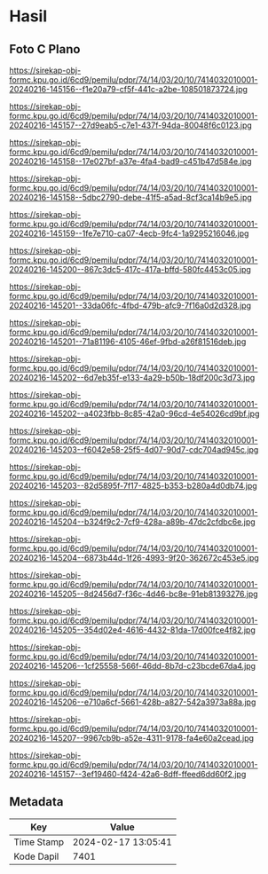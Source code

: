 # Hasil

## Foto C Plano

https://sirekap-obj-formc.kpu.go.id/6cd9/pemilu/pdpr/74/14/03/20/10/7414032010001-20240216-145156--f1e20a79-cf5f-441c-a2be-108501873724.jpg

https://sirekap-obj-formc.kpu.go.id/6cd9/pemilu/pdpr/74/14/03/20/10/7414032010001-20240216-145157--27d9eab5-c7e1-437f-94da-80048f6c0123.jpg

https://sirekap-obj-formc.kpu.go.id/6cd9/pemilu/pdpr/74/14/03/20/10/7414032010001-20240216-145158--17e027bf-a37e-4fa4-bad9-c451b47d584e.jpg

https://sirekap-obj-formc.kpu.go.id/6cd9/pemilu/pdpr/74/14/03/20/10/7414032010001-20240216-145158--5dbc2790-debe-41f5-a5ad-8cf3ca14b9e5.jpg

https://sirekap-obj-formc.kpu.go.id/6cd9/pemilu/pdpr/74/14/03/20/10/7414032010001-20240216-145159--1fe7e710-ca07-4ecb-9fc4-1a9295216046.jpg

https://sirekap-obj-formc.kpu.go.id/6cd9/pemilu/pdpr/74/14/03/20/10/7414032010001-20240216-145200--867c3dc5-417c-417a-bffd-580fc4453c05.jpg

https://sirekap-obj-formc.kpu.go.id/6cd9/pemilu/pdpr/74/14/03/20/10/7414032010001-20240216-145201--33da06fc-4fbd-479b-afc9-7f16a0d2d328.jpg

https://sirekap-obj-formc.kpu.go.id/6cd9/pemilu/pdpr/74/14/03/20/10/7414032010001-20240216-145201--71a81196-4105-46ef-9fbd-a26f81516deb.jpg

https://sirekap-obj-formc.kpu.go.id/6cd9/pemilu/pdpr/74/14/03/20/10/7414032010001-20240216-145202--6d7eb35f-e133-4a29-b50b-18df200c3d73.jpg

https://sirekap-obj-formc.kpu.go.id/6cd9/pemilu/pdpr/74/14/03/20/10/7414032010001-20240216-145202--a4023fbb-8c85-42a0-96cd-4e54026cd9bf.jpg

https://sirekap-obj-formc.kpu.go.id/6cd9/pemilu/pdpr/74/14/03/20/10/7414032010001-20240216-145203--f6042e58-25f5-4d07-90d7-cdc704ad945c.jpg

https://sirekap-obj-formc.kpu.go.id/6cd9/pemilu/pdpr/74/14/03/20/10/7414032010001-20240216-145203--82d5895f-7f17-4825-b353-b280a4d0db74.jpg

https://sirekap-obj-formc.kpu.go.id/6cd9/pemilu/pdpr/74/14/03/20/10/7414032010001-20240216-145204--b324f9c2-7cf9-428a-a89b-47dc2cfdbc6e.jpg

https://sirekap-obj-formc.kpu.go.id/6cd9/pemilu/pdpr/74/14/03/20/10/7414032010001-20240216-145204--6873b44d-1f26-4993-9f20-362672c453e5.jpg

https://sirekap-obj-formc.kpu.go.id/6cd9/pemilu/pdpr/74/14/03/20/10/7414032010001-20240216-145205--8d2456d7-f36c-4d46-bc8e-91eb81393276.jpg

https://sirekap-obj-formc.kpu.go.id/6cd9/pemilu/pdpr/74/14/03/20/10/7414032010001-20240216-145205--354d02e4-4616-4432-81da-17d00fce4f82.jpg

https://sirekap-obj-formc.kpu.go.id/6cd9/pemilu/pdpr/74/14/03/20/10/7414032010001-20240216-145206--1cf25558-566f-46dd-8b7d-c23bcde67da4.jpg

https://sirekap-obj-formc.kpu.go.id/6cd9/pemilu/pdpr/74/14/03/20/10/7414032010001-20240216-145206--e710a6cf-5661-428b-a827-542a3973a88a.jpg

https://sirekap-obj-formc.kpu.go.id/6cd9/pemilu/pdpr/74/14/03/20/10/7414032010001-20240216-145207--9967cb9b-a52e-4311-9178-fa4e60a2cead.jpg

https://sirekap-obj-formc.kpu.go.id/6cd9/pemilu/pdpr/74/14/03/20/10/7414032010001-20240216-145157--3ef19460-f424-42a6-8dff-ffeed6dd60f2.jpg


## Metadata

| Key        | Value               |
| ---------- | ------------------- |
| Time Stamp | 2024-02-17 13:05:41 |
| Kode Dapil | 7401                |




